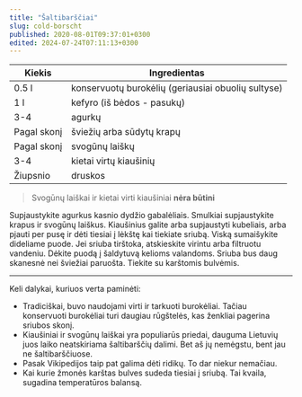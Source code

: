 ```yaml
---
title: "Šaltibarščiai"
slug: cold-borscht
published: 2020-08-01T09:37:01+0300
edited: 2024-07-24T07:11:13+0300
---
```


 Kiekis      | Ingredientas
 ----------- | -----------
 0.5 l       | konservuotų burokėlių (geriausiai obuolių sultyse)
 1 l         | kefyro (iš bėdos - pasukų)
 3-4         | agurkų
 Pagal skonį | šviežių arba sūdytų krapų
 Pagal skonį | svogūnų laiškų
 3-4         | kietai virtų kiaušinių
 Žiupsnio    | druskos

 > Svogūnų laiškai ir kietai virti kiaušiniai **nėra būtini**

Supjaustykite agurkus kasnio dydžio gabalėliais. Smulkiai supjaustykite krapus ir svogūnų laiškus. Kiaušinius galite arba supjaustyti kubeliais, arba pjauti per pusę ir dėti tiesiai į lėkštę kai tiekiate sriubą. Viską sumaišykite dideliame puode. Jei sriuba tirštoka, atskieskite virintu arba filtruotu vandeniu.
Dėkite puodą į šaldytuvą kelioms valandoms. Sriuba bus daug skanesnė nei šviežiai paruošta.
Tiekite su karštomis bulvėmis.

 ---

Keli dalykai, kuriuos verta paminėti:

 - Tradiciškai, buvo naudojami virti ir tarkuoti burokėliai. Tačiau konservuoti burokėliai turi daugiau rūgštelės, kas ženkliai pagerina sriubos skonį.
 - Kiaušiniai ir svogūnų laiškai yra populiarūs priedai, dauguma Lietuvių juos laiko neatskiriama šaltibarščių dalimi. Bet aš jų nemėgstu, bent jau ne šaltibarščiuose.
 - Pasak Vikipedijos taip pat galima dėti ridikų. To dar niekur nemačiau.
 - Kai kurie žmonės karštas bulves sudeda tiesiai į sriubą. Tai kvaila, sugadina temperatūros balansą.
